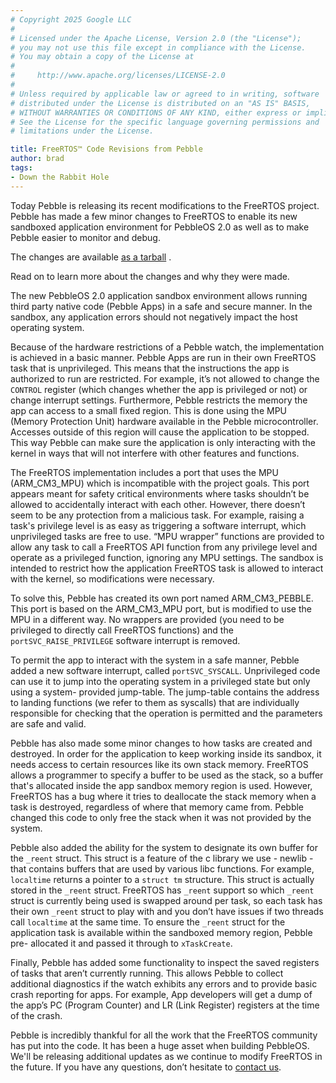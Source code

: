 ```yaml
---
# Copyright 2025 Google LLC
#
# Licensed under the Apache License, Version 2.0 (the "License");
# you may not use this file except in compliance with the License.
# You may obtain a copy of the License at
#
#     http://www.apache.org/licenses/LICENSE-2.0
#
# Unless required by applicable law or agreed to in writing, software
# distributed under the License is distributed on an "AS IS" BASIS,
# WITHOUT WARRANTIES OR CONDITIONS OF ANY KIND, either express or implied.
# See the License for the specific language governing permissions and
# limitations under the License.

title: FreeRTOS™ Code Revisions from Pebble
author: brad
tags:
- Down the Rabbit Hole
---
```


Today Pebble is releasing its recent modifications to the FreeRTOS project.
Pebble has made a few minor changes to FreeRTOS to enable its new sandboxed
application environment for PebbleOS 2.0 as well as to make Pebble easier to
monitor and debug.

The changes are available 
[as a tarball](http://assets.getpebble.com.s3-website-us-east-1.amazonaws.com/dev-portal/FreeRTOS-8.0.0-Pebble.tar.gz)
.

Read on to learn more about the changes and why they were made.


The new PebbleOS 2.0 application sandbox environment allows running third party
native code (Pebble Apps) in a safe and secure manner. In the sandbox, any
application errors should not negatively impact the host operating system.

Because of the hardware restrictions of a Pebble watch, the  implementation is
achieved in a basic manner. Pebble Apps are run in their own FreeRTOS task that
is unprivileged. This means that the instructions the app is authorized to run
are restricted. For example, it’s not allowed to change the `CONTROL` register
(which changes whether the app is privileged or not) or change interrupt
settings. Furthermore, Pebble restricts the memory the app can access to a small
fixed region. This is done using the MPU (Memory Protection Unit) hardware
available in the Pebble microcontroller. Accesses outside of this region will
cause the application to be stopped. This way Pebble can make sure the
application is only interacting with the kernel in ways that will not interfere
with other features and functions.

The FreeRTOS implementation includes a port that uses the MPU (ARM_CM3_MPU)
which is incompatible with the project goals. This port appears meant for safety
critical environments where tasks shouldn’t be allowed to accidentally interact
with each other. However, there doesn’t seem to be any protection from a
malicious task. For example, raising a task's privilege level is as easy as
triggering a software interrupt, which unprivileged tasks are free to use. “MPU
wrapper” functions are provided to allow any task to call a FreeRTOS API
function from any privilege level and operate as a privileged function, ignoring
any MPU settings. The sandbox is intended to restrict how the application
FreeRTOS task is allowed to interact with the kernel, so modifications were
necessary.

To solve this, Pebble has created its own port named ARM_CM3_PEBBLE. This port
is based on the ARM_CM3_MPU port, but is modified to use the MPU in a different
way. No wrappers are provided (you need to be privileged to directly call
FreeRTOS functions) and the `portSVC_RAISE_PRIVILEGE` software interrupt is
removed.

To permit the app to interact with the system in a safe manner, Pebble added a
new software interrupt, called `portSVC_SYSCALL`. Unprivileged code can use it
to jump into the operating system in a privileged state but only using a system-
provided jump-table. The jump-table contains the address to landing functions
(we refer to them as syscalls) that are individually responsible for checking
that the operation is permitted and the parameters are safe and valid.

Pebble has also made some minor changes to how tasks are created and destroyed.
In order for the application to keep working inside its sandbox, it needs access
to certain resources like its own stack memory. FreeRTOS allows a programmer to
specify a buffer to be used as the stack, so a buffer that's allocated inside
the app sandbox memory region is used. However, FreeRTOS has a bug where it
tries to deallocate the stack memory when a task is destroyed, regardless of
where that memory came from. Pebble changed this code to only free the stack
when it was not provided by the system.

Pebble also added the ability for the system to designate its own buffer for the
`_reent` struct. This struct is a feature of the c library we use - newlib -
that contains buffers that are used by various libc functions. For example,
`localtime` returns a pointer to a `struct tm` structure. This struct is
actually stored in the `_reent` struct. FreeRTOS has `_reent` support so which
`_reent` struct is currently being used is swapped around per task, so each task
has their own `_reent` struct to play with and you don’t have issues if two
threads call `localtime` at the same time. To ensure the `_reent` struct for the
application task is available within the sandboxed memory region, Pebble pre-
allocated it and passed it through to `xTaskCreate`.

Finally, Pebble has added some functionality to inspect the saved registers of
tasks that aren’t currently running. This allows Pebble to collect additional
diagnostics if the watch exhibits any errors and to provide basic crash
reporting for apps. For example, App developers will get a dump of the app’s PC
(Program Counter) and LR (Link Register) registers at the time of the crash.

Pebble is incredibly thankful for all the work that the FreeRTOS community has
put into the code. It has been a huge asset when building PebbleOS. We'll be
releasing additional updates as we continue to modify FreeRTOS in the future. If
you have any questions, don’t hesitate to [contact us](/contact).
